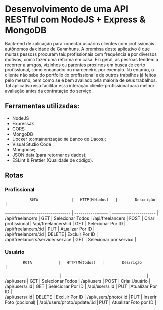 # Desenvolvimento de uma API RESTful com NodeJS + Express & MongoDB
Back-end de aplicação para conectar usuários clientes com profissionais autônomos da cidade de Garanhuns. 
A premissa deste aplicativo é que muitas pessoas procuram tais profissionais com frequência e por diversos motivos, como fazer uma reforma em casa.
Em geral, as pessoas tendem a recorrer a amigos, vizinhos ou parentes próximos em busca de certo profissional, como encanador ou marceneiro, por exemplo. 
No entanto, o cliente não sabe do portfolio do profissional e de outros trabalhos já feitos pelo mesmo, bem como se é bem avaliado pela maioria de seus trabalhos.
Tal aplicativo visa facilitar essa interação cliente-profissional para melhor avaliação antes da contratação do serviço.

## Ferramentas utilizadas:

- NodeJS
- ExpressJS
- CORS
- MongoDB;
- Docker (containerização de Banco de Dados);
- Visual Studio Code
- Mongoose;
- JSON data (para retornar os dados);
- ESLint & Prettier (Qualidade de código).

## Rotas

### Profissional

               ROTA               |   HTTP(Métodos)   |        Descrição       | 
--------------------------------- | ----------------- | ---------------------- | 
/api/freelancers                  |       GET         | Selecionar Todos       | 
/api/freelancers                  |       POST        | Criar profissional     | 
/api/freelancers/:id              |       GET         | Selecionar Por ID      | 
/api/freelancers/:id              |       PUT         | Atualizar Por ID       |    
/api/freelancers/:id              |       DELETE      | Excluir Por ID         |
/api/freelancers/service/:service |       GET         | Selecionar por serviço |

### Usuário

            ROTA            |   HTTP(Métodos)   |        Descrição        | 
--------------------------- | ----------------- | ----------------------- | 
/api/users                  |       GET         | Selecionar Todos        | 
/api/users                  |       POST        | Criar Usuário           | 
/api/users/:id              |       GET         | Selecionar Por ID       | 
/api/users/:id              |       PUT         | Atualizar Por ID        |    
/api/users/:id              |       DELETE      | Excluir Por ID          |
/api/users/photo/:id        |       PUT         | Inserir Foto (opcional) |
/api/users/photo/update/:id |       PUT         | Atualizar Foto por ID   |
